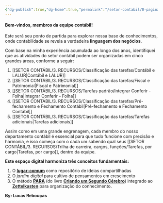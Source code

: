 ```yaml
---
{"dg-publish":true,"dg-home":true,"permalink":"/setor-contabil/0-pagina-inicial/objetivo-da-pagina/","tags":["gardenEntry"],"dgPassFrontmatter":true,"created":"2025-06-03T22:08:34.152-03:00","updated":"2025-06-16T11:54:03.455-03:00"}
---
```


#### **Bem-vindos, membros da equipe contábil!**

Este será seu ponto de partida para explorar nossa base de conhecimentos, onde contabilidade se revela a verdadeira **linguagem dos negócios**.

Com base na minha experiência acumulada ao longo dos anos, identifiquei que as atividades do setor contábil podem ser organizadas em cinco grandes áreas, conforme a seguir:

1. [[SETOR CONTÁBIL/3. RECURSOS/Classificação das tarefas/Contábil e LALUR\|Contábil e LALUR]]    
2. [[SETOR CONTÁBIL/3. RECURSOS/Classificação das tarefas/Fiscal e Patrimonial\|Fiscal e Patrimonial]] 
3. [[SETOR CONTÁBIL/3. RECURSOS/Tarefas padrão/Integrar Conferir - Folha\|Integrar Conferir - Folha]]
4. [[SETOR CONTÁBIL/3. RECURSOS/Classificação das tarefas/Pré-fechamento e Fechamento Contábil\|Pré-fechamento e Fechamento Contábil]] 
5. [[SETOR CONTÁBIL/3. RECURSOS/Classificação das tarefas/Tarefas adicionais\|Tarefas adicionais]]

Assim como em uma grande engrenagem, cada membro do nosso departamento contábil é essencial para que tudo funcione com precisão e harmonia, e isso começa com o cada um sabendo qual seus [[SETOR CONTÁBIL/3. RECURSOS/Trilha de carreira, cargos, funções/Tarefas, por cargo\|Tarefas, por cargo]], dentro da equipe.


**Este espaço digital harmoniza três conceitos fundamentais:**  
1. O **[lugar-comum](https://pt.wikipedia.org/wiki/Lugar-comum)** como repositório de ideias compartilhadas  
2. O *jardim digital* para cultivo de pensamentos em crescimento  
3. O método **[PARA](https://fortelabs.com/blog/para/)** (do livro **[Criando um Segundo Cérebro](https://fortelabs.co/books/building-a-second-brain/)**) integrado ao **[Zettelkasten](https://zettelkasten.de/introduction/pt/)** para organização do conhecimento.  





**By: Lucas Rebouças**
